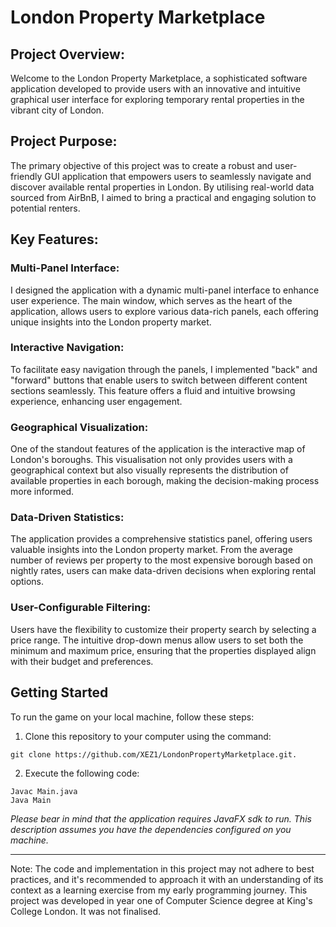 # London Property Marketplace

## Project Overview:

Welcome to the London Property Marketplace, a sophisticated software application developed to provide users with an innovative and intuitive graphical user interface for exploring temporary rental properties in the vibrant city of London. 

## Project Purpose:

The primary objective of this project was to create a robust and user-friendly GUI application that empowers users to seamlessly navigate and discover available rental properties in London. By utilising real-world data sourced from AirBnB, I aimed to bring a practical and engaging solution to potential renters.

## Key Features:

### Multi-Panel Interface:

I designed the application with a dynamic multi-panel interface to enhance user experience. The main window, which serves as the heart of the application, allows users to explore various data-rich panels, each offering unique insights into the London property market.

### Interactive Navigation:

To facilitate easy navigation through the panels, I implemented "back" and "forward" buttons that enable users to switch between different content sections seamlessly. This feature offers a fluid and intuitive browsing experience, enhancing user engagement.

### Geographical Visualization:

One of the standout features of the application is the interactive map of London's boroughs. This visualisation not only provides users with a geographical context but also visually represents the distribution of available properties in each borough, making the decision-making process more informed.

### Data-Driven Statistics:

The application provides a comprehensive statistics panel, offering users valuable insights into the London property market. From the average number of reviews per property to the most expensive borough based on nightly rates, users can make data-driven decisions when exploring rental options.

### User-Configurable Filtering:

Users have the flexibility to customize their property search by selecting a price range. The intuitive drop-down menus allow users to set both the minimum and maximum price, ensuring that the properties displayed align with their budget and preferences.

## Getting Started

To run the game on your local machine, follow these steps:

1. Clone this repository to your computer using the command:
```
git clone https://github.com/XEZ1/LondonPropertyMarketplace.git.
```
2. Execute the following code:
```
Javac Main.java
Java Main
```
_Please bear in mind that the application requires JavaFX sdk to run._
_This description assumes you have the dependencies configured on you machine._

---

Note: The code and implementation in this project may not adhere to best practices, and it's recommended to approach it with an understanding of its context as a learning exercise from my early programming journey.
This project was developed in year one of Computer Science degree at King's College London. It was not finalised.